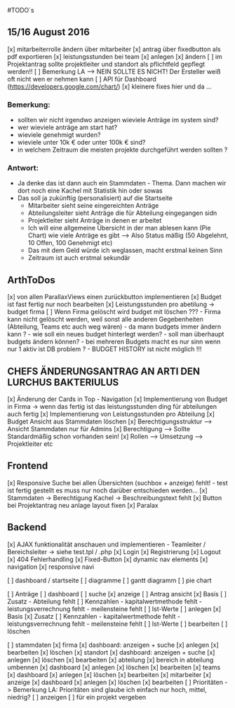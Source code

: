 #TODO´s 

## 15/16 August 2016
[x] mitarbeiterrolle ändern über mitarbeiter
[x] antrag über fixedbutton als pdf exportieren
[x] leistungsstunden bei team
    [x] anlegen
    [x] ändern
[ ] im Projektantrag sollte projektleiter und standort als pflichtfeld gepflegt werden!!
    [ ] Bemerkung LA --> NEIN SOLLTE ES NICHT! Der Ersteller weiß oft nicht wen er nehmen kann
[ ] API für Dashboard (https://developers.google.com/chart/)
[x] kleinere fixes hier und da ... 

### Bemerkung:
- sollten wir nicht irgendwo anzeigen wieviele Anträge im system sind?
- wer wieviele anträge am start hat?
- wieviele genehmigt wurden? 
- wieviele unter 10k € oder unter 100k € sind?
- in welchem Zeitraum die meisten projekte durchgeführt werden sollten ? 
### Antwort:
- Ja denke das ist dann auch ein Stammdaten - Thema. Dann machen wir dort noch eine 
  Kachel mit Statistik hin oder sowas
- Das soll ja zukünftig (personalisiert) auf die Startseite
    - Mitarbeiter sieht seine eingereichten Anträge
    - Abteilungsleiter sieht Anträge die für Abteilung eingegangen sidn
    - Projektleiter sieht Anträge in denen er arbeitet
    - Ich will eine allgemeine Übersicht in der man ablesen kann (Pie Chart) wie viele Anträge es gibt
      --> Also Status mäßig (50 Abgelehnt, 10 Offen, 100 Genehmigt etc)
    - Das mit dem Geld würde ich weglassen, macht erstmal keinen Sinn
    - Zeitraum ist auch erstmal sekundär

## ArthToDos
 [x] von allen ParallaxViews einen zurückbutton implementieren
 [x] Budget ist fast fertig nur noch bearbeiten
 [x] Leistungsstunden pro abetilung -> budget firma
 [ ] Wenn Firma gelöscht wird budget mit löschen ??? 
    - Firma kann nicht gelöscht werden, weil sonst alle anderen Gegebenheiten (Abteilung, Teams etc auch weg wären)
    - da mann budgets immer ändern kann ? 
    - wie soll ein neues budget hinterlegt werden?
    - soll man überhaupt budgets ändern können? 
    - bei mehreren Budgets macht es nur sinn wenn nur 1 aktiv ist DB problem ? 
    - BUDGET HISTORY ist nicht möglich !!!

## CHEFS ÄNDERUNGSANTRAG AN ARTI DEN LURCHUS BAKTERIULUS
[x] Änderung der Cards in Top - Navigation
[x] Implementierung von Budget in Firma -> wenn das fertig ist das leistungsstunden ding für abteilungen auch fertig
[x] Implementierung von Leistungsstunden pro Abteilung
[x] Budget Ansicht aus Stammdaten löschen
[x] Berechtigungsstruktur --> Ansicht Stammdaten nur für Admins
[x] Berechtigung --> Sollte Standardmäßig schon vorhanden sein!
[x] Rollen --> Umsetzung --> Projektleiter etc

## Frontend

[x] Responsive Suche bei allen Übersichten (suchbox + anzeige) fehlt!
    - test ist fertig gestellt es muss nur noch darüber entschieden werden...
[x] Stammdaten -> Berechtigung Kachel -> Beschreibungstext fehlt
[x] Button bei Projektantrag neu anlage layout fixen
[x] Paralax

## Backend

[x] AJAX funktionalität anschauen und implementieren
    - Teamleiter / Bereichsleiter -> siehe test.tpl / .php
[x] Login
[x] Registrierung
[x] Logout
[x] 404 Fehlerhandling
[x] Fixed-Button
    [x] dynamic nav elements
[x] navigation
    [x] responsive navi

[ ] dashboard / startseite
    [ ] diagramme
    [ ] gantt diagramm
    [ ] pie chart

[ ] Anträge
    [ ] dashboard
        [ ] suche
        [x] anzeige
    [ ] Antrag ansicht
        [x] Basis
        [ ] Zusatz 
            - Abteilung fehlt
        [ ] Kennzahlen
            - kapitalwertmethode fehlt
            - leistungsverrechnung fehlt
            - meilensteine fehlt
        [ ] Ist-Werte
    [ ] anlegen
        [x] Basis
        [x] Zusatz
        [ ] Kennzahlen
            - kapitalwertmethode fehlt
            - leistungsverrechnung fehlt
            - meilensteine fehlt
        [ ] Ist-Werte
    [ ] bearbeiten
    [ ] löschen

[ ] stammdaten
    [x] firma
        [x] dashboard: anzeigen + suche
        [x] anlegen
        [x] bearbeiten
        [x] löschen
    [x] standort
        [x] dashboard: anzeigen + suche
        [x] anlegen
        [x] löschen
        [x] bearbeiten
    [x] abteilung
        [x] bereich in abteilung umbennen
        [x] dashboard
        [x] anlegen
        [x] löschen
        [x] bearbeiten
    [x] teams
        [x] dashboard
        [x] anlegen
        [x] löschen
        [x] bearbeiten
    [x] mitarbeiter
        [x] anzeige
        [x] dashboard 
        [x] anlegen
        [x] löschen
        [x] bearbeiten
    [ ] Prioritäten -> Bemerkung LA: Prioritäten sind glaube ich einfach nur hoch, mittel, niedrig?
        [ ] anzeigen
        [ ] für ein projekt vergeben

